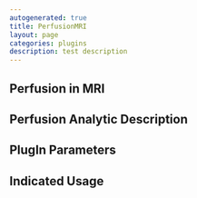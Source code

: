 ```yaml
---
autogenerated: true
title: PerfusionMRI
layout: page
categories: plugins
description: test description
---
```


Perfusion in MRI
----------------

Perfusion Analytic Description
------------------------------

PlugIn Parameters
-----------------

Indicated Usage
---------------
